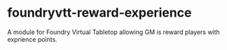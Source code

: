 # foundryvtt-reward-experience
A module for Foundry Virtual Tabletop allowing GM is reward players with exprience points.
